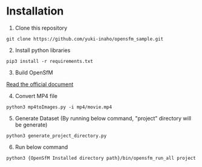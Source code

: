 # Installation
1. Clone this repository
```
git clone https://github.com/yuki-inaho/opensfm_sample.git
```

2. Install python libraries
```
pip3 install -r requirements.txt
```

3. Build OpenSfM

[Read the official document](https://opensfm.readthedocs.io/en/latest/building.html)


4. Convert MP4 file
```
python3 mp4toImages.py -i mp4/movie.mp4
```

5. Generate Dataset
(By running below command, "project" directory will be generate)
```
python3 generate_project_directory.py
```

6. Run below command
```
python3 {OpenSfM Installed directory path}/bin/opensfm_run_all project
```

